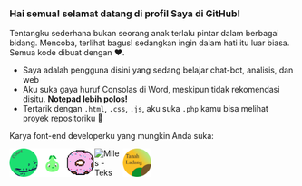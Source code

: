 ### Hai semua! selamat datang di profil Saya di GitHub! 

  Tentangku sederhana bukan seorang anak terlalu pintar dalam berbagai bidang. Mencoba, terlihat bagus! sedangkan ingin dalam hati itu luar biasa. Semua kode dibuat dengan ❤.
  
  - Saya adalah pengguna disini yang sedang belajar chat-bot, analisis, dan web</li>
  - Aku suka gaya huruf Consolas di Word, meskipun tidak rekomendasi disitu. <b>Notepad lebih polos!</b></li>
  - Tertarik dengan <code>.html</code>, <code>.css</code>, <code>.js</code>, aku suka <code>.php</code> kamu bisa melihat proyek repositoriku 🌱

Karya font-end developerku yang mungkin Anda suka:

<div style="display: flex;">
  <img src="https://raw.githubusercontent.com/aflacake/tasbihcount/second/img/logo-tasbih-count.png" width="50px" height="50px" alt="Tasbih Count" />
  <img src="https://raw.githubusercontent.com/aflacake/piodrink/main/img/pio.png" width="50px" height="50px" alt="Piodink" />
  <img src="https://raw.githubusercontent.com/aflacake/flaroti-dialogflow/second/img/donat.png" width="50px" height="50px" alt="Fla Roti - Chatbot ML" />
  <img src="https://i.imghippo.com/files/nxf1407LTo.jpg" width="50px" height="50px" alt="Miles - Teks Media Social" />
  <img src="https://raw.githubusercontent.com/aflacake/tanahladang/main/img/logotanahladang.png" width="50px" height="50px" alt="Tanah Ladang" />
</div>
